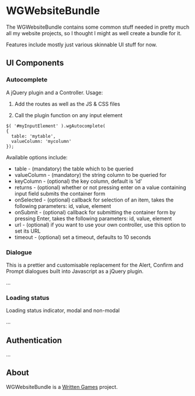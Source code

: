 WGWebsiteBundle
===============

The WGWebsiteBundle contains some common stuff needed in pretty much all
my website projects, so I thought I might as well create a bundle for it.

Features include mostly just various skinnable UI stuff for now.

## UI Components

### Autocomplete

A jQuery plugin and a Controller. Usage:

1. Add the routes as well as the JS & CSS files

2. Call the plugin function on any input element

```
$( '#myInputElement' ).wgAutocomplete(
{
  table: 'mytable',
  valueColumn: 'mycolumn'
});
```

Available options include:

* table - (mandatory) the table which to be queried
* valueColumn - (mandatory) the string column to be queried for
* keyColumn - (optional) the key column, default is 'id'
* returns - (optional) whether or not pressing enter on a value containing input field submits the container form
* onSelected - (optional) callback for selection of an item, takes the following parameters: id, value, element
* onSubmit - (optional) callback for submitting the container form by pressing Enter, takes the following parameters: id, value, element
* url - (optional) if you want to use your own controller, use this option to set its URL
* timeout - (optional) set a timeout, defaults to 10 seconds

### Dialogue

This is a prettier and customisable replacement for the Alert, Confirm and Prompt
dialogues built into Javascript as a jQuery plugin.

...

### Loading status

Loading status indicator, modal and non-modal

...

## Authentication

...

## About

WGWebsiteBundle is a [Written Games](http://www.writtengames.com) project.